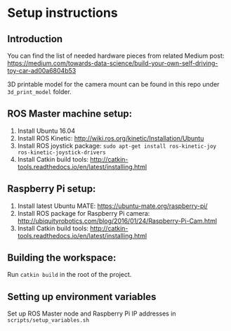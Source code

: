 # Setup instructions


## Introduction

You can find the list of needed hardware pieces from related Medium post: https://medium.com/towards-data-science/build-your-own-self-driving-toy-car-ad00a6804b53

3D printable model for the camera mount can be found in this repo under `3d_print_model` folder. 
 

## ROS Master machine setup: 

1. Install Ubuntu 16.04
2. Install ROS Kinetic: http://wiki.ros.org/kinetic/Installation/Ubuntu  
3. Install ROS joystick package: `sudo apt-get install ros-kinetic-joy ros-kinetic-joystick-drivers`
4. Install Catkin build tools: http://catkin-tools.readthedocs.io/en/latest/installing.html

## Raspberry Pi setup:

1. Install latest Ubuntu MATE: https://ubuntu-mate.org/raspberry-pi/
2. Install ROS package for Raspberry Pi camera: http://ubiquityrobotics.com/blog/2016/01/24/Raspberry-Pi-Cam.html
3. Install Catkin build tools: http://catkin-tools.readthedocs.io/en/latest/installing.html

## Building the workspace:

Run `catkin build` in the root of the project.

## Setting up environment variables

Set up ROS Master node and Raspberry Pi IP addresses in `scripts/setup_variables.sh` 
